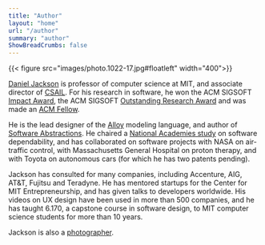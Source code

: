 ```yaml
---
title: "Author"
layout: "home"
url: "/author"
summary: "author"
ShowBreadCrumbs: false
---
```



{{< figure src="images/photo.1022-17.jpg#floatleft" width="400">}}

[Daniel Jackson](https://people.csail.mit.edu/dnj) is professor of computer science at MIT, and associate director of [CSAIL](https://csail.mit.edu). For his research in software, he won the ACM SIGSOFT [Impact Award](https://www.sigsoft.org/awards/impactPaperAward.html), the ACM SIGSOFT [Outstanding Research Award](https://www.sigsoft.org/awards/outstandingResearchAward.html) and was made an [ACM Fellow](https://awards.acm.org/fellows).

He is the lead designer of the [Alloy](https://alloytools.org) modeling language, and author of [Software Abstractions](https://softwareabstractions.org). He chaired a [National Academies study](https://www.nap.edu/catalog/11923/software-for-dependable-systems-sufficient-evidence) on software dependability, and has collaborated on software projects with NASA on air-traffic control, with Massachusetts General Hospital on proton therapy, and with Toyota on autonomous cars (for which he has two patents pending). 

Jackson has consulted for many companies, including Accenture, AIG, AT&T, Fujitsu and Teradyne. He has mentored startups for the Center for MIT Entrepreneurship, and has given talks to developers worldwide. His videos on UX design have been used in more than 500 companies, and he has taught 6.170, a capstone course in software design, to MIT computer science students for more than 10 years.

Jackson is also a [photographer](https://dnj.photo).
<!-- 

Jackson is also a [photographer](https://dnj.photo). Recent projects include [Portraits of Resilience](https://www.portraitsofresilience.com), a collection of stories and images of members of the MIT community experiencing anxiety and depression, [The Pond](https://dnj.photo/projects/pond), a long-time study of family life around a pond in the Berkshires, and [At a Distance](https://dnj.photo/projects/distance), a series about neighbors during the pandemic.
 -->